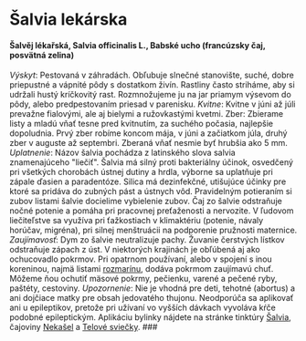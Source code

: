 Šalvia lekárska
===============

#### Šalvěj lékařská, Salvia officinalis L., Babské ucho (francúzsky čaj, posvätná zelina)

*Výskyt*: Pestovaná v záhradách. Obľubuje slnečné stanovište, suché, dobre
priepustné a vápnité pôdy s dostatkom živín. Rastliny často striháme, aby si
udržali hustý kríčkovitý rast. Rozmnožujeme ju na jar priamym výsevom do pôdy,
alebo predpestovaním priesad v parenisku.   *Kvitne*: Kvitne v júni až júli
prevažne fialovými, ale aj bielymi a ružovkastými kvetmi.  Zber: Zbierame listy
a mladú vňať tesne pred kvitnutím, za suchého počasia, najlepšie dopoludnia.
Prvý zber robíme koncom mája, v júni a začiatkom júla, druhý zber v auguste až
septembri. Zberaná vňať nesmie byť hrubšia ako 5 mm.  *Uplatnenie*: Názov šalvia
pochádza z latinského slova salvia znamenajúceho "liečiť". Šalvia má silný proti
bakteriálny účinok, osvedčený pri všetkých chorobách ústnej dutiny a hrdla,
výborne sa uplatňuje pri zápale ďasien a paradentóze. Silica má dezinfekčné,
utišujúce účinky pre ktoré sa pridáva do zubných pást a ústnych vôd. Pravidelným
potieraním si zubov listami šalvie docielime vybielenie zubov. Čaj zo šalvie
odstraňuje nočné potenie a pomáha pri pracovnej preťaženosti a nervozite. V
ľudovom liečiteľstve sa využíva pri ťažkostiach v klimaktériu (potenie, návaly
horúčav, migréna), pri silnej menštruácii na podporenie pružnosti maternice.
*Zaujímavosť*: Dym zo šalvie neutralizuje pachy. Žuvanie čerstvých lístkov
odstraňuje zápach z úst. V niektorých krajinách je obľúbená aj ako ochucovadlo
pokrmov. Pri opatrnom používaní, alebo v spojení s inou koreninou, najmä listami
[rozmarínu](../bylinky/rozmarin-lekarsky), dodáva pokrmom zaujímavú
chuť. Môžeme ňou ochutiť mäsové pokrmy, pečienku, varené a pečené ryby, paštéty,
cestoviny.  *Upozornenie*: Nie je vhodná pre deti, tehotné (abortus) a ani
dojčiace matky pre obsah jedovatého thujonu. Neodporúča sa aplikovať ani u
epileptikov, pretože pri užívaní vo vyšších dávkach vyvoláva kŕče podobné
epileptickým.  Aplikáciu bylinky nájdete na stránke tinktúry
[Šalvia](../tinktury/salvia), čajoviny [Nekašel](../caje/nekasel) a
[Telové sviečky](../sviecky/telove-sviecky).  ###
